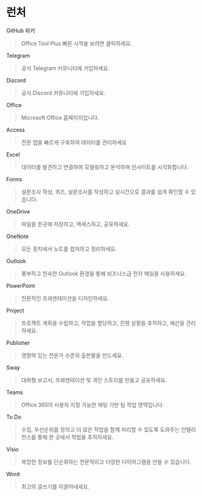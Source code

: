 # 런처

GitHub 위키
> Office Tool Plus 빠른 시작을 보려면 클릭하세요.

Telegram
> 공식 Telegram 커뮤니티에 가입하세요.

Discord
> 공식 Discord 커뮤니티에 가입하세요.

Office
> Microsoft Office 홈페이지입니다.

Access
> 전문 앱을 빠르게 구축하여 데이터를 관리하세요

Excel
> 데이터를 발견하고 연결하여 모델링하고 분석하며 인사이트를 시각화합니다.

Forms
> 설문조사 작성, 퀴즈, 설문조사를 작성하고 실시간으로 결과를 쉽게 확인할 수 있습니다.

OneDrive
> 파일을 한곳에 저장하고, 액세스하고, 공유하세요.

OneNote
> 모든 장치에서 노트를 캡처하고 정리하세요.

Outlook
> 풍부하고 친숙한 Outlook 환경을 통해 비즈니스급 전자 메일을 사용하세요.

PowerPoint
> 전문적인 프레젠테이션을 디자인하세요.

Project
> 프로젝트 계획을 수립하고, 작업을 할당하고, 진행 상황을 추적하고, 예산을 관리하세요.

Publisher
> 영향력 있는 전문가 수준의 출판물을 만드세요.

Sway
> 대화형 보고서, 프레젠테이션 및 개인 스토리를 만들고 공유하세요.

Teams
> Office 365의 사용자 지정 가능한 채팅 기반 팀 작업 영역입니다.

To Do
> 수집, 우선순위를 정하고 더 많은 작업을 함께 처리할 수 있도록 도와주는 인텔리전스를 통해 한 곳에서 작업을 추적하세요.

Visio
> 복잡한 정보를 단순화하는 전문적이고 다양한 다이어그램을 만들 수 있습니다.

Word
> 최고의 글쓰기를 이끌어내세요.

